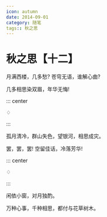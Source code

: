 ```yaml
---
icon: autumn
date: 2014-09-01
category: 随笔
tags:: 秋之思
---
```


# 秋之思【十二】

月满西楼，几多愁? 苍穹无语，谁解心曲?

几多相思染双眉，年华无悔!

::: center

♢

:::

孤月清冷，群山失色，望银河，相思成灾。

罢，罢，罢! 空留佳话，冷落芳华!

::: center

♢

:::

闲依小窗，对月独酌。

万种心事，千种相思，都付与花草树木。
